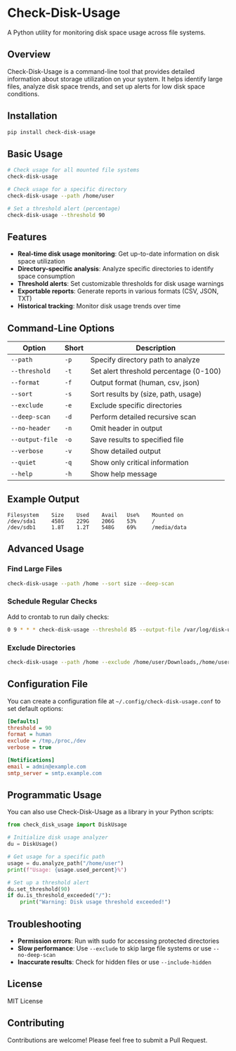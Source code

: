 # Check-Disk-Usage

A Python utility for monitoring disk space usage across file systems.

## Overview

Check-Disk-Usage is a command-line tool that provides detailed information about storage utilization on your system. It helps identify large files, analyze disk space trends, and set up alerts for low disk space conditions.

## Installation

```bash
pip install check-disk-usage
```

## Basic Usage

```bash
# Check usage for all mounted file systems
check-disk-usage

# Check usage for a specific directory
check-disk-usage --path /home/user

# Set a threshold alert (percentage)
check-disk-usage --threshold 90
```

## Features

- **Real-time disk usage monitoring**: Get up-to-date information on disk space utilization
- **Directory-specific analysis**: Analyze specific directories to identify space consumption
- **Threshold alerts**: Set customizable thresholds for disk usage warnings
- **Exportable reports**: Generate reports in various formats (CSV, JSON, TXT)
- **Historical tracking**: Monitor disk usage trends over time

## Command-Line Options

| Option | Short | Description |
|--------|-------|-------------|
| `--path` | `-p` | Specify directory path to analyze |
| `--threshold` | `-t` | Set alert threshold percentage (0-100) |
| `--format` | `-f` | Output format (human, csv, json) |
| `--sort` | `-s` | Sort results by (size, path, usage) |
| `--exclude` | `-e` | Exclude specific directories |
| `--deep-scan` | `-d` | Perform detailed recursive scan |
| `--no-header` | `-n` | Omit header in output |
| `--output-file` | `-o` | Save results to specified file |
| `--verbose` | `-v` | Show detailed output |
| `--quiet` | `-q` | Show only critical information |
| `--help` | `-h` | Show help message |

## Example Output

```
Filesystem    Size    Used    Avail   Use%    Mounted on
/dev/sda1     458G    229G    206G    53%     /
/dev/sdb1     1.8T    1.2T    548G    69%     /media/data
```

## Advanced Usage

### Find Large Files

```bash
check-disk-usage --path /home --sort size --deep-scan
```

### Schedule Regular Checks

Add to crontab to run daily checks:

```bash
0 9 * * * check-disk-usage --threshold 85 --output-file /var/log/disk-usage.log
```

### Exclude Directories

```bash
check-disk-usage --path /home --exclude /home/user/Downloads,/home/user/.cache
```

## Configuration File

You can create a configuration file at `~/.config/check-disk-usage.conf` to set default options:

```ini
[Defaults]
threshold = 90
format = human
exclude = /tmp,/proc,/dev
verbose = true

[Notifications]
email = admin@example.com
smtp_server = smtp.example.com
```

## Programmatic Usage

You can also use Check-Disk-Usage as a library in your Python scripts:

```python
from check_disk_usage import DiskUsage

# Initialize disk usage analyzer
du = DiskUsage()

# Get usage for a specific path
usage = du.analyze_path("/home/user")
print(f"Usage: {usage.used_percent}%")

# Set up a threshold alert
du.set_threshold(90)
if du.is_threshold_exceeded("/"):
    print("Warning: Disk usage threshold exceeded!")
```

## Troubleshooting

- **Permission errors**: Run with sudo for accessing protected directories
- **Slow performance**: Use `--exclude` to skip large file systems or use `--no-deep-scan`
- **Inaccurate results**: Check for hidden files or use `--include-hidden`

## License

MIT License

## Contributing

Contributions are welcome! Please feel free to submit a Pull Request.
